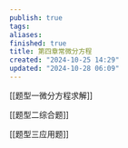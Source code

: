```yaml
---
publish: true
tags: 
aliases: 
finished: true
title: 第四章常微分方程
created: "2024-10-25 14:29"
updated: "2024-10-28 06:09"
---
```


[[题型一微分方程求解]]

[[题型二综合题]]

[[题型三应用题]]